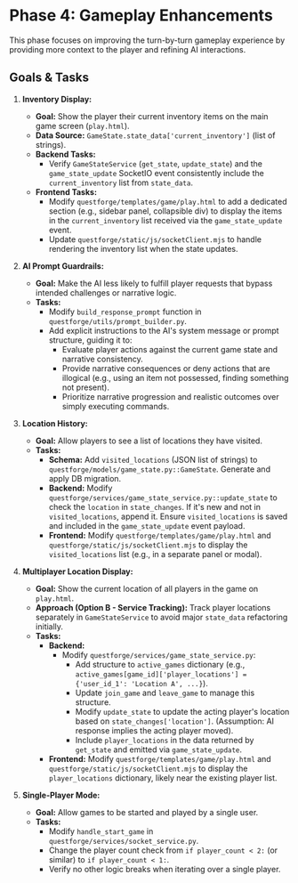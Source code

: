 # Phase 4: Gameplay Enhancements

This phase focuses on improving the turn-by-turn gameplay experience by providing more context to the player and refining AI interactions.

## Goals & Tasks

1.  **Inventory Display:**
    *   **Goal:** Show the player their current inventory items on the main game screen (`play.html`).
    *   **Data Source:** `GameState.state_data['current_inventory']` (list of strings).
    *   **Backend Tasks:**
        *   Verify `GameStateService` (`get_state`, `update_state`) and the `game_state_update` SocketIO event consistently include the `current_inventory` list from `state_data`.
    *   **Frontend Tasks:**
        *   Modify `questforge/templates/game/play.html` to add a dedicated section (e.g., sidebar panel, collapsible div) to display the items in the `current_inventory` list received via the `game_state_update` event.
        *   Update `questforge/static/js/socketClient.mjs` to handle rendering the inventory list when the state updates.

2.  **AI Prompt Guardrails:**
    *   **Goal:** Make the AI less likely to fulfill player requests that bypass intended challenges or narrative logic.
    *   **Tasks:**
        *   Modify `build_response_prompt` function in `questforge/utils/prompt_builder.py`.
        *   Add explicit instructions to the AI's system message or prompt structure, guiding it to:
            *   Evaluate player actions against the current game state and narrative consistency.
            *   Provide narrative consequences or deny actions that are illogical (e.g., using an item not possessed, finding something not present).
            *   Prioritize narrative progression and realistic outcomes over simply executing commands.

3.  **Location History:**
    *   **Goal:** Allow players to see a list of locations they have visited.
    *   **Tasks:**
        *   **Schema:** Add `visited_locations` (JSON list of strings) to `questforge/models/game_state.py::GameState`. Generate and apply DB migration.
        *   **Backend:** Modify `questforge/services/game_state_service.py::update_state` to check the `location` in `state_changes`. If it's new and not in `visited_locations`, append it. Ensure `visited_locations` is saved and included in the `game_state_update` event payload.
        *   **Frontend:** Modify `questforge/templates/game/play.html` and `questforge/static/js/socketClient.mjs` to display the `visited_locations` list (e.g., in a separate panel or modal).

4.  **Multiplayer Location Display:**
    *   **Goal:** Show the current location of all players in the game on `play.html`.
    *   **Approach (Option B - Service Tracking):** Track player locations separately in `GameStateService` to avoid major `state_data` refactoring initially.
    *   **Tasks:**
        *   **Backend:**
            *   Modify `questforge/services/game_state_service.py`:
                *   Add structure to `active_games` dictionary (e.g., `active_games[game_id]['player_locations'] = {'user_id_1': 'Location A', ...}`).
                *   Update `join_game` and `leave_game` to manage this structure.
                *   Modify `update_state` to update the acting player's location based on `state_changes['location']`. (Assumption: AI response implies the acting player moved).
                *   Include `player_locations` in the data returned by `get_state` and emitted via `game_state_update`.
        *   **Frontend:** Modify `questforge/templates/game/play.html` and `questforge/static/js/socketClient.mjs` to display the `player_locations` dictionary, likely near the existing player list.

5.  **Single-Player Mode:**
    *   **Goal:** Allow games to be started and played by a single user.
    *   **Tasks:**
        *   Modify `handle_start_game` in `questforge/services/socket_service.py`.
        *   Change the player count check from `if player_count < 2:` (or similar) to `if player_count < 1:`.
        *   Verify no other logic breaks when iterating over a single player.
